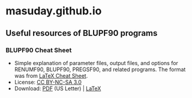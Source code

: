 # masuday.github.io

## Useful resources of BLUPF90 programs

### BLUPF90 Cheat Sheet

* Simple explanation of parameter files, output files, and options for RENUMF90, BLUPF90, PREGSF90, and related programs. The format was from [LaTeX Cheat Sheet](https://wch.github.io/latexsheet/).
* License: [CC BY-NC-SA 3.0](https://creativecommons.org/licenses/by-nc-sa/3.0/)
* Download: [PDF](https://github.com/masuday/masuday.github.io/blupsheet.pdf) (US Letter) | [LaTeX](https://github.com/masuday/masuday.github.io/blupsheet.tex)
